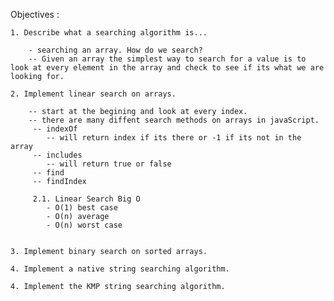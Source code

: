 Objectives :

    1. Describe what a searching algorithm is...
        
        - searching an array. How do we search?
        -- Given an array the simplest way to search for a value is to look at every element in the array and check to see if its what we are looking for. 

    2. Implement linear search on arrays.

        -- start at the begining and look at every index.
        -- there are many diffent search methods on arrays in javaScript.
         -- indexOf
            -- will return index if its there or -1 if its not in the array
         -- includes
            -- will return true or false
         -- find
         -- findIndex
         
         2.1. Linear Search Big O
            - O(1) best case
            - O(n) average
            - O(n) worst case


    3. Implement binary search on sorted arrays.

    4. Implement a native string searching algorithm.

    4. Implement the KMP string searching algorithm.